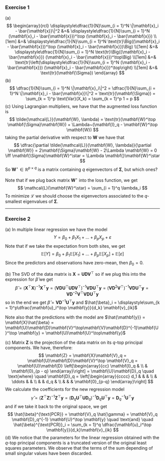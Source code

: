 ### Exercise 1

(a)
$$
\begin{array}{rcl}
\displaystyle\dfrac{1}{N}\sum_{i = 1}^N \|\mathbf{x}_i - \bar{\mathbf{x}}\|^2 &=& \displaystyle\dfrac{1}{N}\sum_{i = 1}^N (\mathbf{x}_i - \bar{\mathbf{x}})^\top (\mathbf{x}_i - \bar{\mathbf{x}}) \\[1em]
&=& \displaystyle\dfrac{1}{N}\sum_{i = 1}^N \text{tr}\Big((\mathbf{x}_i - \bar{\mathbf{x}})^\top (\mathbf{x}_i - \bar{\mathbf{x}})\Big) \\[1em]
&=& \displaystyle\dfrac{1}{N}\sum_{i = 1}^N \text{tr}\Big((\mathbf{x}_i - \bar{\mathbf{x}}) (\mathbf{x}_i - \bar{\mathbf{x}})^\top\Big) \\[1em]
&=& \text{tr}\left(\displaystyle\dfrac{1}{N}\sum_{i = 1}^N (\mathbf{x}_i - \bar{\mathbf{x}}) (\mathbf{x}_i - \bar{\mathbf{x}})^\top\right) \\[1em]
&=& \text{tr}(\mathbf{\Sigma})
\end{array}
$$
(b)
$$
\dfrac{1}{N}\sum_{i = 1}^N \|\mathbf{x}_i\|^2 = \dfrac{1}{N}\sum_{i = 1}^N \|\mathbf{x}_i - \bar{\mathbf{x}}\|^2 = \text{tr}(\mathbf{\Sigma}) = \sum_{k = 1}^p \text{Var}(X_k) = \sum_{k = 1}^p 1 = p
$$
(c) Using Lagrangian multipliers, we have that the augmented loss function is
$$
\tilde{\mathcal{L}}(\mathbf{W}, \lambda) = \text{tr}(\mathbf{W}^\top \mathbf{\Sigma}\mathbf{W}) + \Lambda~(\mathbf{I}_q - \mathbf{W}^\top \mathbf{W})
$$
taking the partial derivative with respect to $\mathbf{W}$ we have that
$$
\dfrac{\partial \tilde{\mathcal{L}}(\mathbf{W}, \lambda)}{\partial \mathbf{W}} = 2\mathbf{\Sigma}\mathbf{W} - 2\Lambda \mathbf{W} = 0 \iff \mathbf{\Sigma}\mathbf{W}^\star = \Lambda \mathbf{}\mathbf{W}^\star
$$
So $\mathbf{W}^\star \in \mathbb{R}^{p \times q}$ is a matrix containing $q$ eigenvectors of $\mathbf{\Sigma}$, but which ones?

Note that if we plug back matrix $\mathbf{W}^\star$ into the loss function, we get
$$
\mathcal{L}(\mathbf{W}^\star) = \sum_{i = 1}^q \lambda_i
$$
To minimize $\mathcal{L}$ we should choose the eigenvectors associated to the $q$-smallest eigenvalues of $\mathbf{\Sigma}$.

---

### Exercise 2

(a) In multiple linear regression we have the model
$$
Y = \beta_0 + \beta_1 X_1 + \dots + \beta_p X_p + \varepsilon
$$
Note that if we take the expectation from both sites, we get
$$
\mathbb{E}[Y] = \beta_0 + \beta_1 \mathbb{E}[X_1] + \dots + \beta_p \mathbb{E}[X_p] + \mathbb{E}[\varepsilon]
$$
Since the predictors and observations have zero-mean, then $\beta_0 = 0$.

(b) The SVD of the data matrix is $\mathbf{X} = \mathbf{U}\mathbf{D}\mathbf{V}^\top$ so if we plug this into the expression for $\hat{\beta}$ we get
$$
\hat{\beta} = (\mathbf{X}^\top \mathbf{X})^{-1}\mathbf{X}^\top \mathbf{y} = (\mathbf{V}\mathbf{D}\mathbf{U}^{\top}\mathbf{U}\mathbf{D}\mathbf{V}^\top)^{-1}\mathbf{V}\mathbf{D}\mathbf{U}^\top\mathbf{y} = (\mathbf{V}\mathbf{D}^2\mathbf{V}^\top)^{-1}\mathbf{V}\mathbf{D}\mathbf{U}^\top\mathbf{y} = \mathbf{V}\mathbf{D}^{-2}\mathbf{V}^\top\mathbf{V}\mathbf{D}\mathbf{U}^\top\mathbf{y} 
$$
so in the end we get $\hat{\beta} = \mathbf{V}\mathbf{D}^{-1}\mathbf{U}^\top \mathbf{y}$ and $\hat{\beta}_i = \displaystyle\sum_{k = 1}^p\dfrac{\mathbf{u}_i^\top \mathbf{y}}{d_k} \mathbf{v}_{ik}$

Note also that the predictions with the model are $\hat{\mathbf{y}} = \mathbf{X}\hat{\beta} = \mathbf{U}\mathbf{D}\mathbf{V}^\top\mathbf{V}\mathbf{D}^{-1}\mathbf{U}^\top \mathbf{y} = \mathbf{U}\mathbf{U}^\top\mathbf{y}$ 

(c) Matrix $\mathbf{Z}$ is the projection of the data matrix on its $q$-top principal components. We have, therefore:
$$
\mathbf{Z} = \mathbf{X}\mathbf{V}_q = \mathbf{U}\mathbf{D}\mathbf{V}^\top \mathbf{V}_q = \mathbf{U}\mathbf{D}
\left[\begin{array}{cc}
\mathbf{I}_q & \\
& \mathbf{0}_{p - q}
\end{array}\right] = \mathbf{U}\mathbf{D}_q \quad \text{where} \quad \mathbf{D}_q = \left[\begin{array}{cccc}
d_1 & & & \\
 & \ddots & & \\
& & d_q & \\
 & & & \mathbf{0}_{p-q}
\end{array}\right]
$$
We calculate the coefficients for the new regression model
$$
\hat{\gamma} = (\mathbf{Z}^\top\mathbf{Z})^{-1}\mathbf{Z}^\top \mathbf{y} = (\mathbf{D}_q\mathbf{U}^\top \mathbf{U}\mathbf{D}_q)^{-1}\mathbf{D}_q\mathbf{U}^\top\mathbf{y} = \mathbf{D}_q^{-1}\mathbf{U}^\top\mathbf{y}
$$
and if we take it back to the original space, we get
$$
\hat{\beta}^{\text{PCR}} = \mathbf{V}_q \hat{\gamma} = \mathbf{V}_q \mathbf{D}_q^{-1} \mathbf{U}^\top \mathbf{y} \quad \text{and} \quad \hat{\beta}^{\text{PCR}}_i = \sum_{k = 1}^q \dfrac{\mathbf{u}_i^\top \mathbf{y}}{d_k}\mathbf{v}_{ik}
$$
(d) We notice that the parameters for the linear regression obtained with the $q$-top principal components is a truncated version of the original least squares parameters. We observe that the terms of the sum depending of small singular values have been discarded.
